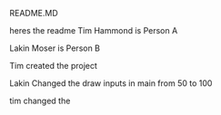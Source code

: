 README.MD

heres the readme
Tim Hammond is Person A

Lakin Moser is Person B

Tim created the project

Lakin Changed the draw inputs in main from 50 to 100

tim changed the 